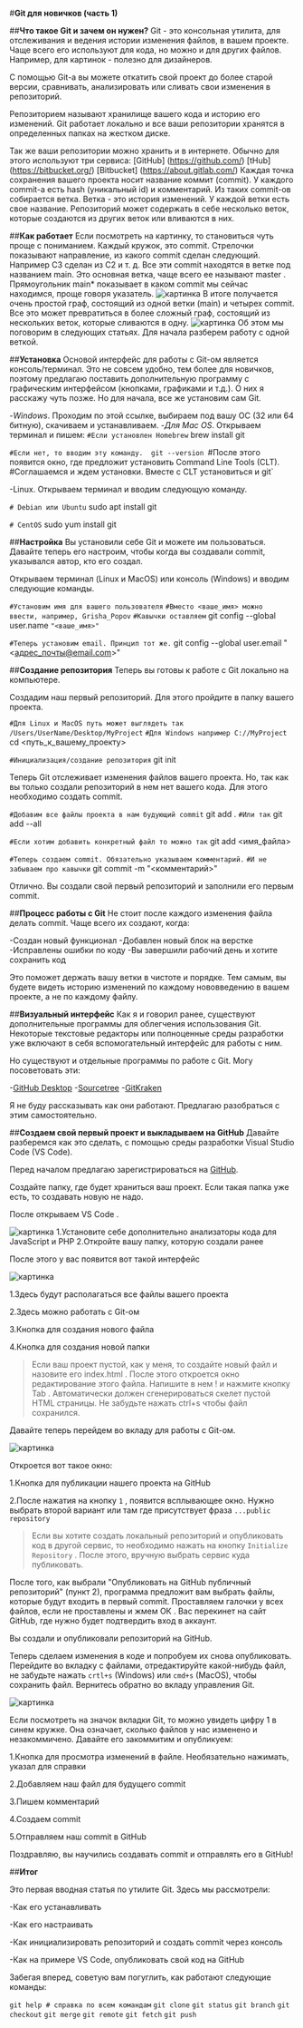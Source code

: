 #**Git для новичков (часть 1)**

##**Что такое Git и зачем он нужен?**
Git - это консольная утилита, для отслеживания и ведения истории изменения файлов, в вашем проекте. Чаще всего его используют для кода, но можно и для других файлов. Например, для картинок - полезно для дизайнеров.

С помощью Git-a вы можете откатить свой проект до более старой версии, сравнивать, анализировать или сливать свои изменения в репозиторий.

Репозиторием называют хранилище вашего кода и историю его изменений. Git работает локально и все ваши репозитории хранятся в определенных папках на жестком диске.

Так же ваши репозитории можно хранить и в интернете. Обычно для этого используют три сервиса:
[GitHub] (https://github.com/)
[tHub] (https://bitbucket.org/)
[Bitbucket] (https://about.gitlab.com/)
Каждая точка сохранения вашего проекта носит название коммит (commit). У каждого commit-a есть hash (уникальный id) и комментарий. Из таких commit-ов собирается ветка. Ветка - это история изменений. У каждой ветки есть свое название. Репозиторий может содержать в себе несколько веток, которые создаются из других веток или вливаются в них.

##**Как работает**
Если посмотреть на картинку, то становиться чуть проще с пониманием. Каждый кружок, это commit. Стрелочки показывают направление, из какого commit сделан следующий. Например C3 сделан из С2 и т. д. Все эти commit находятся в ветке под названием main. Это основная ветка, чаще всего ее называют master . Прямоугольник main* показывает в каком commit мы сейчас находимся, проще говоря указатель.
![картинка](https://habrastorage.org/getpro/habr/upload_files/81d/ab6/de0/81dab6de02b4179fc1bc8c119dfce9ca)
В итоге получается очень простой граф, состоящий из одной ветки (main) и четырех commit. Все это может превратиться в более сложный граф, состоящий из нескольких веток, которые сливаются в одну.
![картинка](https://habrastorage.org/getpro/habr/upload_files/137/e03/4ea/137e034eadd3c4459a734354a029fb1a)
Об этом мы поговорим в следующих статьях. Для начала разберем работу с одной веткой.

##**Установка**
Основой интерфейс для работы с Git-ом является консоль/терминал. Это не совсем удобно, тем более для новичков, поэтому предлагаю поставить дополнительную программу с графическим интерфейсом (кнопками, графиками и т.д.). О них я расскажу чуть позже.
Но для начала, все же установим сам Git.

-*Windows*. Проходим по этой ссылке, выбираем под вашу ОС (32 или 64 битную), скачиваем и устанавливаем.
-*Для Mac OS*. Открываем терминал и пишем:
`#Если установлен Homebrew`
brew install git

`#Если нет, то вводим эту команду. 
git --version
`#После этого появится окно, где предложит установить Command Line Tools (CLT).`
`#Соглашаемся и ждем установки. Вместе с CLT установиться и git`

-Linux. Открываем терминал и вводим следующую команду.

`# Debian или Ubuntu`
sudo apt install git

`# CentOS`
sudo yum install git

##**Настройка**
Вы установили себе Git и можете им пользоваться. Давайте теперь его настроим, чтобы когда вы создавали commit, указывался автор, кто его создал.

Открываем терминал (Linux и MacOS) или консоль (Windows) и вводим следующие команды.

`#Установим имя для вашего пользователя`
`#Вместо <ваше_имя> можно ввести, например, Grisha_Popov`
`#Кавычки оставляем`
git config --global user.name `"<ваше_имя>"`

`#Теперь установим email. Принцип тот же.`
git config --global user.email "<адрес_почты@email.com>"

##**Создание репозитория**
Теперь вы готовы к работе с Git локально на компьютере.

Создадим наш первый репозиторий. Для этого пройдите в папку вашего проекта.

`#Для Linux и MacOS путь может выглядеть так /Users/UserName/Desktop/MyProject`
`#Для Windows например С://MyProject`
cd <путь_к_вашему_проекту>

`#Инициализация/создание репозитория`
git init

Теперь Git отслеживает изменения файлов вашего проекта. Но, так как вы только создали репозиторий в нем нет вашего кода. Для этого необходимо создать commit.

`#Добавим все файлы проекта в нам будующий commit`
git add .
`#Или так`
git add --all

`#Если хотим добавить конкретный файл то можно так`
git add <имя_файла> 

`#Теперь создаем commit. Обязательно указываем комментарий.`
`#И не забываем про кавычки`
git commit -m "<комментарий>"

Отлично. Вы создали свой первый репозиторий и заполнили его первым commit.

##**Процесс работы с Git**
Не стоит после каждого изменения файла делать commit. Чаще всего их создают, когда:

-Создан новый функционал
-Добавлен новый блок на верстке
-Исправлены ошибки по коду
-Вы завершили рабочий день и хотите сохранить код

Это поможет держать вашу ветки в чистоте и порядке. Тем самым, вы будете видеть историю изменений по каждому нововведению в вашем проекте, а не по каждому файлу.

##**Визуальный интерфейс**
Как я и говорил ранее, существуют дополнительные программы для облегчения использования Git. Некоторые текстовые редакторы или полноценные среды разработки уже включают в себя вспомогательный интерфейс для работы с ним.

Но существуют и отдельные программы по работе с Git. Могу посоветовать эти:

-[GitHub Desktop](https://desktop.github.com/)
-[Sourcetree](https://www.sourcetreeapp.com/)
-[GitKraken](https://www.gitkraken.com/)

Я не буду рассказывать как они работают. Предлагаю разобраться с этим самостоятельно.

##**Создаем свой первый проект и выкладываем на GitHub**
Давайте разберемся как это сделать, с помощью среды разработки Visual Studio Code (VS Code).

Перед началом предлагаю зарегистрироваться на [GitHub](https://github.com/).

Создайте папку, где будет храниться ваш проект. Если такая папка уже есть, то создавать новую не надо.

После открываем VS Code .

![картинка](https://habrastorage.org/getpro/habr/upload_files/415/4fe/297/4154fe297d8f2d82b7d7c4f44b986e00)
1.Установите себе дополнительно анализаторы кода для JavaScript и PHP
2.Откройте вашу папку, которую создали ранее

После этого у вас появится вот такой интерфейс

![картинка](https://habrastorage.org/getpro/habr/upload_files/536/76a/b32/53676ab32ff10608c9a4748af3740cbd)

1.Здесь будут располагаться все файлы вашего проекта

2.Здесь можно работать с Git-ом

3.Кнопка для создания нового файла

4.Кнопка для создания новой папки

>Если ваш проект пустой, как у меня, то создайте новый файл и назовите его index.html . После этого откроется окно редактирование этого файла. Напишите в нем ! и нажмите кнопку Tab . Автоматически должен сгенерироваться скелет пустой HTML страницы. Не забудьте нажать ctrl+s чтобы файл сохранился.

Давайте теперь перейдем во вкладу для работы с Git-ом.

![картинка](https://habrastorage.org/getpro/habr/upload_files/dcf/64a/da5/dcf64ada515fad57d956537797626035)

Откроется вот такое окно:

1.Кнопка для публикации нашего проекта на GitHub

2.После нажатия на кнопку `1` , появится всплывающее окно. Нужно выбрать второй вариант или там где присутствует фраза `...public repository`

>Если вы хотите создать локальный репозиторий и опубликовать код в другой сервис, то необходимо нажать на кнопку `Initialize Repository` . После этого, вручную выбрать сервис куда публиковать.

После того, как выбрали "Опубликовать на GitHub публичный репозиторий" (пункт 2), программа предложит вам выбрать файлы, которые будут входить в первый commit. Проставляем галочки у всех файлов, если не проставлены и жмем ОК . Вас перекинет на сайт GitHub, где нужно будет подтвердить вход в аккаунт.

Вы создали и опубликовали репозиторий на GitHub.

Теперь сделаем изменения в коде и попробуем их снова опубликовать. Перейдите во вкладку с файлами, отредактируйте какой-нибудь файл, не забудьте нажать `crtl+s` (Windows) или `cmd+s` (MacOS), чтобы сохранить файл. Вернитесь обратно во вкладу управления Git.

![картинка](https://habrastorage.org/getpro/habr/upload_files/72a/ac6/9eb/72aac69eb4ebe95064aaa08b844cb8dd)

Если посмотреть на значок вкладки Git, то можно увидеть цифру 1 в синем кружке. Она означает, сколько файлов у нас изменено и незакоммичено. Давайте его закоммитим и опубликуем:

1.Кнопка для просмотра изменений в файле. Необязательно нажимать, указал для справки

2.Добавляем наш файл для будущего commit

3.Пишем комментарий

4.Создаем commit

5.Отправляем наш commit в GitHub

Поздравляю, вы научились создавать commit и отправлять его в GitHub!

##**Итог**

Это первая вводная статья по утилите Git. Здесь мы рассмотрели:

-Как его устанавливать

-Как его настраивать

-Как инициализировать репозиторий и создать commit через консоль

-Как на примере VS Code, опубликовать свой код на GitHub

Забегая вперед, советую вам погуглить, как работают следующие команды:

`git help # справка по всем командам`
`git clone`
`git status`
`git branch`
`git checkout`
`git merge`
`git remote`
`git fetch`
`git push`






